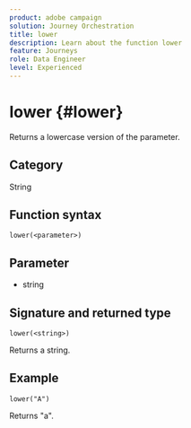 ```yaml
---
product: adobe campaign
solution: Journey Orchestration
title: lower
description: Learn about the function lower
feature: Journeys
role: Data Engineer
level: Experienced
---
```


# lower {#lower}

Returns a lowercase version of the parameter.

## Category

String

## Function syntax

`lower(<parameter>)`

## Parameter

* string

## Signature and returned type

`lower(<string>)`

Returns a string.

## Example

`lower("A")`

Returns "a".
